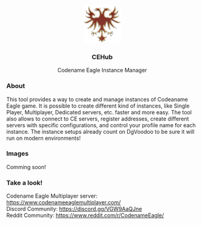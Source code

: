 <p align="center">
  <a href="https://github.com/vinibiavatti1/CEHub">
    <img src="https://raw.githubusercontent.com/vinibiavatti1/CEHub/main/resources/images/ce_icon.png" width="100" />
  </a>
</p>

<h3 align="center">CEHub</h3>

<p align="center">
  Codename Eagle Instance Manager
</p>

### About
This tool provides a way to create and manage instances of Codeaname Eagle game. It is possible to create different kind of instances, like Single Player, Multiplayer, Dedicated servers, etc. faster and more easy. The tool also allows to connect to CE servers, register addresses, create different servers with specific configurations, and control your profile name for each instance. The instance setups already count on DgVoodoo to be sure it will run on modern environments!

### Images
Comming soon!

### Take a look!
Codename Eagle Multiplayer server: https://www.codenameeaglemultiplayer.com/<br>
Discord Community: https://discord.gg/VGW9AaQJne<br>
Reddit Community: https://www.reddit.com/r/CodenameEagle/

